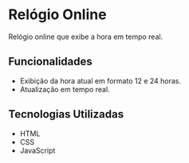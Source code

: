 # Relógio Online

Relógio online que exibe a hora em tempo real.

## Funcionalidades

- Exibição da hora atual em formato 12 e 24 horas.
- Atualização em tempo real.

## Tecnologias Utilizadas

- HTML
- CSS
- JavaScript

